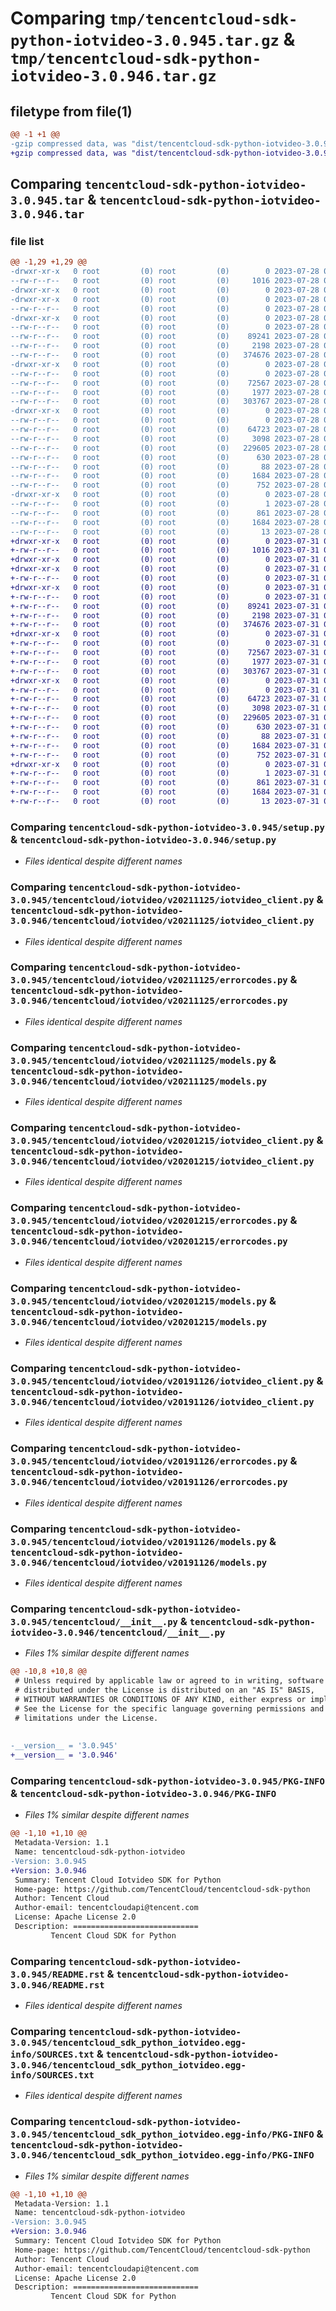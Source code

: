 # Comparing `tmp/tencentcloud-sdk-python-iotvideo-3.0.945.tar.gz` & `tmp/tencentcloud-sdk-python-iotvideo-3.0.946.tar.gz`

## filetype from file(1)

```diff
@@ -1 +1 @@
-gzip compressed data, was "dist/tencentcloud-sdk-python-iotvideo-3.0.945.tar", last modified: Fri Jul 28 00:30:30 2023, max compression
+gzip compressed data, was "dist/tencentcloud-sdk-python-iotvideo-3.0.946.tar", last modified: Mon Jul 31 00:30:38 2023, max compression
```

## Comparing `tencentcloud-sdk-python-iotvideo-3.0.945.tar` & `tencentcloud-sdk-python-iotvideo-3.0.946.tar`

### file list

```diff
@@ -1,29 +1,29 @@
-drwxr-xr-x   0 root         (0) root         (0)        0 2023-07-28 00:30:30.000000 tencentcloud-sdk-python-iotvideo-3.0.945/
--rw-r--r--   0 root         (0) root         (0)     1016 2023-07-28 00:30:30.000000 tencentcloud-sdk-python-iotvideo-3.0.945/setup.py
-drwxr-xr-x   0 root         (0) root         (0)        0 2023-07-28 00:30:30.000000 tencentcloud-sdk-python-iotvideo-3.0.945/tencentcloud/
-drwxr-xr-x   0 root         (0) root         (0)        0 2023-07-28 00:30:30.000000 tencentcloud-sdk-python-iotvideo-3.0.945/tencentcloud/iotvideo/
--rw-r--r--   0 root         (0) root         (0)        0 2023-07-28 00:30:30.000000 tencentcloud-sdk-python-iotvideo-3.0.945/tencentcloud/iotvideo/__init__.py
-drwxr-xr-x   0 root         (0) root         (0)        0 2023-07-28 00:30:30.000000 tencentcloud-sdk-python-iotvideo-3.0.945/tencentcloud/iotvideo/v20211125/
--rw-r--r--   0 root         (0) root         (0)        0 2023-07-28 00:30:30.000000 tencentcloud-sdk-python-iotvideo-3.0.945/tencentcloud/iotvideo/v20211125/__init__.py
--rw-r--r--   0 root         (0) root         (0)    89241 2023-07-28 00:30:30.000000 tencentcloud-sdk-python-iotvideo-3.0.945/tencentcloud/iotvideo/v20211125/iotvideo_client.py
--rw-r--r--   0 root         (0) root         (0)     2198 2023-07-28 00:30:30.000000 tencentcloud-sdk-python-iotvideo-3.0.945/tencentcloud/iotvideo/v20211125/errorcodes.py
--rw-r--r--   0 root         (0) root         (0)   374676 2023-07-28 00:30:30.000000 tencentcloud-sdk-python-iotvideo-3.0.945/tencentcloud/iotvideo/v20211125/models.py
-drwxr-xr-x   0 root         (0) root         (0)        0 2023-07-28 00:30:30.000000 tencentcloud-sdk-python-iotvideo-3.0.945/tencentcloud/iotvideo/v20201215/
--rw-r--r--   0 root         (0) root         (0)        0 2023-07-28 00:30:30.000000 tencentcloud-sdk-python-iotvideo-3.0.945/tencentcloud/iotvideo/v20201215/__init__.py
--rw-r--r--   0 root         (0) root         (0)    72567 2023-07-28 00:30:30.000000 tencentcloud-sdk-python-iotvideo-3.0.945/tencentcloud/iotvideo/v20201215/iotvideo_client.py
--rw-r--r--   0 root         (0) root         (0)     1977 2023-07-28 00:30:30.000000 tencentcloud-sdk-python-iotvideo-3.0.945/tencentcloud/iotvideo/v20201215/errorcodes.py
--rw-r--r--   0 root         (0) root         (0)   303767 2023-07-28 00:30:30.000000 tencentcloud-sdk-python-iotvideo-3.0.945/tencentcloud/iotvideo/v20201215/models.py
-drwxr-xr-x   0 root         (0) root         (0)        0 2023-07-28 00:30:30.000000 tencentcloud-sdk-python-iotvideo-3.0.945/tencentcloud/iotvideo/v20191126/
--rw-r--r--   0 root         (0) root         (0)        0 2023-07-28 00:30:30.000000 tencentcloud-sdk-python-iotvideo-3.0.945/tencentcloud/iotvideo/v20191126/__init__.py
--rw-r--r--   0 root         (0) root         (0)    64723 2023-07-28 00:30:30.000000 tencentcloud-sdk-python-iotvideo-3.0.945/tencentcloud/iotvideo/v20191126/iotvideo_client.py
--rw-r--r--   0 root         (0) root         (0)     3098 2023-07-28 00:30:30.000000 tencentcloud-sdk-python-iotvideo-3.0.945/tencentcloud/iotvideo/v20191126/errorcodes.py
--rw-r--r--   0 root         (0) root         (0)   229605 2023-07-28 00:30:30.000000 tencentcloud-sdk-python-iotvideo-3.0.945/tencentcloud/iotvideo/v20191126/models.py
--rw-r--r--   0 root         (0) root         (0)      630 2023-07-28 00:30:30.000000 tencentcloud-sdk-python-iotvideo-3.0.945/tencentcloud/__init__.py
--rw-r--r--   0 root         (0) root         (0)       88 2023-07-28 00:30:30.000000 tencentcloud-sdk-python-iotvideo-3.0.945/setup.cfg
--rw-r--r--   0 root         (0) root         (0)     1684 2023-07-28 00:30:30.000000 tencentcloud-sdk-python-iotvideo-3.0.945/PKG-INFO
--rw-r--r--   0 root         (0) root         (0)      752 2023-07-28 00:30:30.000000 tencentcloud-sdk-python-iotvideo-3.0.945/README.rst
-drwxr-xr-x   0 root         (0) root         (0)        0 2023-07-28 00:30:30.000000 tencentcloud-sdk-python-iotvideo-3.0.945/tencentcloud_sdk_python_iotvideo.egg-info/
--rw-r--r--   0 root         (0) root         (0)        1 2023-07-28 00:30:30.000000 tencentcloud-sdk-python-iotvideo-3.0.945/tencentcloud_sdk_python_iotvideo.egg-info/dependency_links.txt
--rw-r--r--   0 root         (0) root         (0)      861 2023-07-28 00:30:30.000000 tencentcloud-sdk-python-iotvideo-3.0.945/tencentcloud_sdk_python_iotvideo.egg-info/SOURCES.txt
--rw-r--r--   0 root         (0) root         (0)     1684 2023-07-28 00:30:30.000000 tencentcloud-sdk-python-iotvideo-3.0.945/tencentcloud_sdk_python_iotvideo.egg-info/PKG-INFO
--rw-r--r--   0 root         (0) root         (0)       13 2023-07-28 00:30:30.000000 tencentcloud-sdk-python-iotvideo-3.0.945/tencentcloud_sdk_python_iotvideo.egg-info/top_level.txt
+drwxr-xr-x   0 root         (0) root         (0)        0 2023-07-31 00:30:38.000000 tencentcloud-sdk-python-iotvideo-3.0.946/
+-rw-r--r--   0 root         (0) root         (0)     1016 2023-07-31 00:30:38.000000 tencentcloud-sdk-python-iotvideo-3.0.946/setup.py
+drwxr-xr-x   0 root         (0) root         (0)        0 2023-07-31 00:30:38.000000 tencentcloud-sdk-python-iotvideo-3.0.946/tencentcloud/
+drwxr-xr-x   0 root         (0) root         (0)        0 2023-07-31 00:30:38.000000 tencentcloud-sdk-python-iotvideo-3.0.946/tencentcloud/iotvideo/
+-rw-r--r--   0 root         (0) root         (0)        0 2023-07-31 00:30:38.000000 tencentcloud-sdk-python-iotvideo-3.0.946/tencentcloud/iotvideo/__init__.py
+drwxr-xr-x   0 root         (0) root         (0)        0 2023-07-31 00:30:38.000000 tencentcloud-sdk-python-iotvideo-3.0.946/tencentcloud/iotvideo/v20211125/
+-rw-r--r--   0 root         (0) root         (0)        0 2023-07-31 00:30:38.000000 tencentcloud-sdk-python-iotvideo-3.0.946/tencentcloud/iotvideo/v20211125/__init__.py
+-rw-r--r--   0 root         (0) root         (0)    89241 2023-07-31 00:30:38.000000 tencentcloud-sdk-python-iotvideo-3.0.946/tencentcloud/iotvideo/v20211125/iotvideo_client.py
+-rw-r--r--   0 root         (0) root         (0)     2198 2023-07-31 00:30:38.000000 tencentcloud-sdk-python-iotvideo-3.0.946/tencentcloud/iotvideo/v20211125/errorcodes.py
+-rw-r--r--   0 root         (0) root         (0)   374676 2023-07-31 00:30:38.000000 tencentcloud-sdk-python-iotvideo-3.0.946/tencentcloud/iotvideo/v20211125/models.py
+drwxr-xr-x   0 root         (0) root         (0)        0 2023-07-31 00:30:38.000000 tencentcloud-sdk-python-iotvideo-3.0.946/tencentcloud/iotvideo/v20201215/
+-rw-r--r--   0 root         (0) root         (0)        0 2023-07-31 00:30:38.000000 tencentcloud-sdk-python-iotvideo-3.0.946/tencentcloud/iotvideo/v20201215/__init__.py
+-rw-r--r--   0 root         (0) root         (0)    72567 2023-07-31 00:30:38.000000 tencentcloud-sdk-python-iotvideo-3.0.946/tencentcloud/iotvideo/v20201215/iotvideo_client.py
+-rw-r--r--   0 root         (0) root         (0)     1977 2023-07-31 00:30:38.000000 tencentcloud-sdk-python-iotvideo-3.0.946/tencentcloud/iotvideo/v20201215/errorcodes.py
+-rw-r--r--   0 root         (0) root         (0)   303767 2023-07-31 00:30:38.000000 tencentcloud-sdk-python-iotvideo-3.0.946/tencentcloud/iotvideo/v20201215/models.py
+drwxr-xr-x   0 root         (0) root         (0)        0 2023-07-31 00:30:38.000000 tencentcloud-sdk-python-iotvideo-3.0.946/tencentcloud/iotvideo/v20191126/
+-rw-r--r--   0 root         (0) root         (0)        0 2023-07-31 00:30:38.000000 tencentcloud-sdk-python-iotvideo-3.0.946/tencentcloud/iotvideo/v20191126/__init__.py
+-rw-r--r--   0 root         (0) root         (0)    64723 2023-07-31 00:30:38.000000 tencentcloud-sdk-python-iotvideo-3.0.946/tencentcloud/iotvideo/v20191126/iotvideo_client.py
+-rw-r--r--   0 root         (0) root         (0)     3098 2023-07-31 00:30:38.000000 tencentcloud-sdk-python-iotvideo-3.0.946/tencentcloud/iotvideo/v20191126/errorcodes.py
+-rw-r--r--   0 root         (0) root         (0)   229605 2023-07-31 00:30:38.000000 tencentcloud-sdk-python-iotvideo-3.0.946/tencentcloud/iotvideo/v20191126/models.py
+-rw-r--r--   0 root         (0) root         (0)      630 2023-07-31 00:30:38.000000 tencentcloud-sdk-python-iotvideo-3.0.946/tencentcloud/__init__.py
+-rw-r--r--   0 root         (0) root         (0)       88 2023-07-31 00:30:38.000000 tencentcloud-sdk-python-iotvideo-3.0.946/setup.cfg
+-rw-r--r--   0 root         (0) root         (0)     1684 2023-07-31 00:30:38.000000 tencentcloud-sdk-python-iotvideo-3.0.946/PKG-INFO
+-rw-r--r--   0 root         (0) root         (0)      752 2023-07-31 00:30:38.000000 tencentcloud-sdk-python-iotvideo-3.0.946/README.rst
+drwxr-xr-x   0 root         (0) root         (0)        0 2023-07-31 00:30:38.000000 tencentcloud-sdk-python-iotvideo-3.0.946/tencentcloud_sdk_python_iotvideo.egg-info/
+-rw-r--r--   0 root         (0) root         (0)        1 2023-07-31 00:30:38.000000 tencentcloud-sdk-python-iotvideo-3.0.946/tencentcloud_sdk_python_iotvideo.egg-info/dependency_links.txt
+-rw-r--r--   0 root         (0) root         (0)      861 2023-07-31 00:30:38.000000 tencentcloud-sdk-python-iotvideo-3.0.946/tencentcloud_sdk_python_iotvideo.egg-info/SOURCES.txt
+-rw-r--r--   0 root         (0) root         (0)     1684 2023-07-31 00:30:38.000000 tencentcloud-sdk-python-iotvideo-3.0.946/tencentcloud_sdk_python_iotvideo.egg-info/PKG-INFO
+-rw-r--r--   0 root         (0) root         (0)       13 2023-07-31 00:30:38.000000 tencentcloud-sdk-python-iotvideo-3.0.946/tencentcloud_sdk_python_iotvideo.egg-info/top_level.txt
```

### Comparing `tencentcloud-sdk-python-iotvideo-3.0.945/setup.py` & `tencentcloud-sdk-python-iotvideo-3.0.946/setup.py`

 * *Files identical despite different names*

### Comparing `tencentcloud-sdk-python-iotvideo-3.0.945/tencentcloud/iotvideo/v20211125/iotvideo_client.py` & `tencentcloud-sdk-python-iotvideo-3.0.946/tencentcloud/iotvideo/v20211125/iotvideo_client.py`

 * *Files identical despite different names*

### Comparing `tencentcloud-sdk-python-iotvideo-3.0.945/tencentcloud/iotvideo/v20211125/errorcodes.py` & `tencentcloud-sdk-python-iotvideo-3.0.946/tencentcloud/iotvideo/v20211125/errorcodes.py`

 * *Files identical despite different names*

### Comparing `tencentcloud-sdk-python-iotvideo-3.0.945/tencentcloud/iotvideo/v20211125/models.py` & `tencentcloud-sdk-python-iotvideo-3.0.946/tencentcloud/iotvideo/v20211125/models.py`

 * *Files identical despite different names*

### Comparing `tencentcloud-sdk-python-iotvideo-3.0.945/tencentcloud/iotvideo/v20201215/iotvideo_client.py` & `tencentcloud-sdk-python-iotvideo-3.0.946/tencentcloud/iotvideo/v20201215/iotvideo_client.py`

 * *Files identical despite different names*

### Comparing `tencentcloud-sdk-python-iotvideo-3.0.945/tencentcloud/iotvideo/v20201215/errorcodes.py` & `tencentcloud-sdk-python-iotvideo-3.0.946/tencentcloud/iotvideo/v20201215/errorcodes.py`

 * *Files identical despite different names*

### Comparing `tencentcloud-sdk-python-iotvideo-3.0.945/tencentcloud/iotvideo/v20201215/models.py` & `tencentcloud-sdk-python-iotvideo-3.0.946/tencentcloud/iotvideo/v20201215/models.py`

 * *Files identical despite different names*

### Comparing `tencentcloud-sdk-python-iotvideo-3.0.945/tencentcloud/iotvideo/v20191126/iotvideo_client.py` & `tencentcloud-sdk-python-iotvideo-3.0.946/tencentcloud/iotvideo/v20191126/iotvideo_client.py`

 * *Files identical despite different names*

### Comparing `tencentcloud-sdk-python-iotvideo-3.0.945/tencentcloud/iotvideo/v20191126/errorcodes.py` & `tencentcloud-sdk-python-iotvideo-3.0.946/tencentcloud/iotvideo/v20191126/errorcodes.py`

 * *Files identical despite different names*

### Comparing `tencentcloud-sdk-python-iotvideo-3.0.945/tencentcloud/iotvideo/v20191126/models.py` & `tencentcloud-sdk-python-iotvideo-3.0.946/tencentcloud/iotvideo/v20191126/models.py`

 * *Files identical despite different names*

### Comparing `tencentcloud-sdk-python-iotvideo-3.0.945/tencentcloud/__init__.py` & `tencentcloud-sdk-python-iotvideo-3.0.946/tencentcloud/__init__.py`

 * *Files 1% similar despite different names*

```diff
@@ -10,8 +10,8 @@
 # Unless required by applicable law or agreed to in writing, software
 # distributed under the License is distributed on an "AS IS" BASIS,
 # WITHOUT WARRANTIES OR CONDITIONS OF ANY KIND, either express or implied.
 # See the License for the specific language governing permissions and
 # limitations under the License.
 
 
-__version__ = '3.0.945'
+__version__ = '3.0.946'
```

### Comparing `tencentcloud-sdk-python-iotvideo-3.0.945/PKG-INFO` & `tencentcloud-sdk-python-iotvideo-3.0.946/PKG-INFO`

 * *Files 1% similar despite different names*

```diff
@@ -1,10 +1,10 @@
 Metadata-Version: 1.1
 Name: tencentcloud-sdk-python-iotvideo
-Version: 3.0.945
+Version: 3.0.946
 Summary: Tencent Cloud Iotvideo SDK for Python
 Home-page: https://github.com/TencentCloud/tencentcloud-sdk-python
 Author: Tencent Cloud
 Author-email: tencentcloudapi@tencent.com
 License: Apache License 2.0
 Description: ============================
         Tencent Cloud SDK for Python
```

### Comparing `tencentcloud-sdk-python-iotvideo-3.0.945/README.rst` & `tencentcloud-sdk-python-iotvideo-3.0.946/README.rst`

 * *Files identical despite different names*

### Comparing `tencentcloud-sdk-python-iotvideo-3.0.945/tencentcloud_sdk_python_iotvideo.egg-info/SOURCES.txt` & `tencentcloud-sdk-python-iotvideo-3.0.946/tencentcloud_sdk_python_iotvideo.egg-info/SOURCES.txt`

 * *Files identical despite different names*

### Comparing `tencentcloud-sdk-python-iotvideo-3.0.945/tencentcloud_sdk_python_iotvideo.egg-info/PKG-INFO` & `tencentcloud-sdk-python-iotvideo-3.0.946/tencentcloud_sdk_python_iotvideo.egg-info/PKG-INFO`

 * *Files 1% similar despite different names*

```diff
@@ -1,10 +1,10 @@
 Metadata-Version: 1.1
 Name: tencentcloud-sdk-python-iotvideo
-Version: 3.0.945
+Version: 3.0.946
 Summary: Tencent Cloud Iotvideo SDK for Python
 Home-page: https://github.com/TencentCloud/tencentcloud-sdk-python
 Author: Tencent Cloud
 Author-email: tencentcloudapi@tencent.com
 License: Apache License 2.0
 Description: ============================
         Tencent Cloud SDK for Python
```

